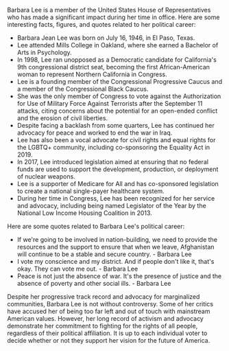 Barbara Lee is a member of the United States House of Representatives who has made a significant impact during her time in office. Here are some interesting facts, figures, and quotes related to her political career:

- Barbara Jean Lee was born on July 16, 1946, in El Paso, Texas.
- Lee attended Mills College in Oakland, where she earned a Bachelor of Arts in Psychology.
- In 1998, Lee ran unopposed as a Democratic candidate for California's 9th congressional district seat, becoming the first African-American woman to represent Northern California in Congress.
- Lee is a founding member of the Congressional Progressive Caucus and a member of the Congressional Black Caucus.
- She was the only member of Congress to vote against the Authorization for Use of Military Force Against Terrorists after the September 11 attacks, citing concerns about the potential for an open-ended conflict and the erosion of civil liberties.
- Despite facing a backlash from some quarters, Lee has continued her advocacy for peace and worked to end the war in Iraq.
- Lee has also been a vocal advocate for civil rights and equal rights for the LGBTQ+ community, including co-sponsoring the Equality Act in 2019.
- In 2017, Lee introduced legislation aimed at ensuring that no federal funds are used to support the development, production, or deployment of nuclear weapons.
- Lee is a supporter of Medicare for All and has co-sponsored legislation to create a national single-payer healthcare system.
- During her time in Congress, Lee has been recognized for her service and advocacy, including being named Legislator of the Year by the National Low Income Housing Coalition in 2013.

Here are some quotes related to Barbara Lee's political career:

- If we're going to be involved in nation-building, we need to provide the resources and the support to ensure that when we leave, Afghanistan will continue to be a stable and secure country. - Barbara Lee
- I vote my conscience and my district. And if people don't like it, that's okay. They can vote me out. - Barbara Lee
- Peace is not just the absence of war. It's the presence of justice and the absence of poverty and other social ills. - Barbara Lee

Despite her progressive track record and advocacy for marginalized communities, Barbara Lee is not without controversy. Some of her critics have accused her of being too far left and out of touch with mainstream American values. However, her long record of activism and advocacy demonstrate her commitment to fighting for the rights of all people, regardless of their political affiliation. It is up to each individual voter to decide whether or not they support her vision for the future of America.
